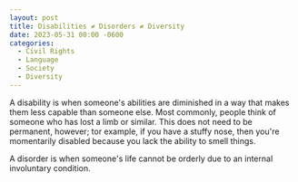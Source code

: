 ```yaml
---
layout: post
title: Disabilities ≠ Disorders ≠ Diversity
date: 2023-05-31 00:00 -0600
categories:
  - Civil Rights
  - Language
  - Society
  - Diversity
---
```


A disability is when someone's abilities are diminished in a way that makes them less capable than someone else. Most commonly, people think of someone who has lost a limb or similar. This does not need to be permanent, however; tor example, if you have a stuffy nose, then you're momentarily disabled because you lack the ability to smell things.

A disorder is when someone's life cannot be orderly due to an internal involuntary condition. 
